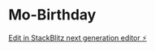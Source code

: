 # Mo-Birthday

[Edit in StackBlitz next generation editor ⚡️](https://stackblitz.com/~/github.com/Idris-Smith/Mo-Birthday)